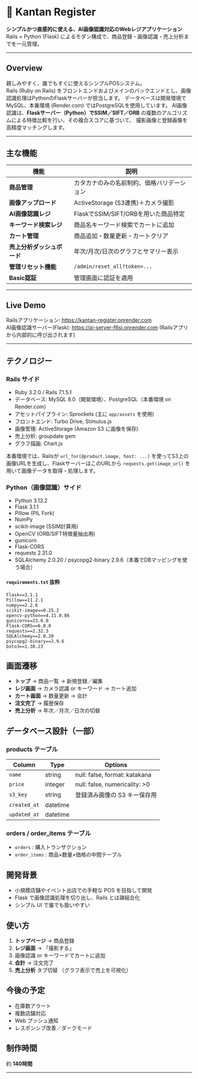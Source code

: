 # 🧾 Kantan Register

**シンプルかつ直感的に使える、AI画像認識対応のWebレジアプリケーション**  
Rails × Python (Flask) によるモダン構成で、商品登録・画像認識・売上分析までを一元管理。

---

## Overview

親しみやすく、誰でもすぐに使えるシンプルPOSシステム。  
Rails (Ruby on Rails) をフロントエンドおよびメインのバックエンドとし、画像認識処理はPythonのFlaskサーバーが担当します。
データベースは開発環境でMySQL、本番環境 (Render.com) ではPostgreSQLを使用しています。
AI画像認識は、**Flaskサーバー（Python）でSSIM／SIFT／ORB** の複数のアルゴリズムによる特徴比較を行い、その複合スコアに基づいて、
撮影画像と登録画像を高精度マッチングします。

---


## 主な機能


| 機能 | 説明 |
|------|------|
| **商品管理** | カタカナのみの名前制約、価格バリデーション |
| **画像アップロード** | ActiveStorage (S3連携)＋カメラ撮影 |
| **AI画像認識レジ** | FlaskでSSIM/SIFT/ORBを用いた商品特定 |
| **キーワード検索レジ** | 商品名キーワード検索でカートに追加 |
| **カート管理** | 商品追加・数量更新・カートクリア |
| **売上分析ダッシュボード** | 年次/月次/日次のグラフとサマリー表示 |
| **管理リセット機能** | `/admin/reset_all?token=...` |
| **Basic認証** | 管理画面に認証を適用 |


---

## Live Demo
Railsアプリケーション: https://kantan-register.onrender.com  
AI画像認識サーバー(Flask): https://ai-server-f6si.onrender.com (Railsアプリから内部的に呼び出されます)

<!-- _Basic 認証_   -->
<!-- - ユーザー名：`admin`   -->
<!-- - パスワード：`2222`   -->

---


## テクノロジー

### Rails サイド

- Ruby 3.2.0 / Rails 7.1.5.1 
- データベース: MySQL 8.0（開発環境）、PostgreSQL（本番環境 on Render.com）
- アセットパイプライン: Sprockets (主に `app/assets` を使用)
- フロントエンド: Turbo Drive, Stimulus.js
- 画像管理: ActiveStorage (Amazon S3 に画像を保存)
- 売上分析: groupdate gem
- グラフ描画: Chart.js

本番環境では、Railsが `url_for(@product.image, host: ...)` を使ってS3上の画像URLを生成し、FlaskサーバーはこのURLから `requests.get(image_url)` を用いて画像データを取得・処理します。

### Python（画像認識）サイド

- Python 3.13.2  
- Flask 3.1.1
- Pillow (PIL Fork)
- NumPy
- scikit-image (SSIM計算用)
- OpenCV (ORB/SIFT特徴量抽出用)
- gunicorn  
- Flask-CORS  
- requests 2.31.0
- SQLAlchemy 2.0.20 / psycopg2-binary 2.9.6（本番でDBマッピングを使う場合）


#### `requirements.txt` 抜粋
<!-- このセクションは、主要なライブラリとそのバージョンを記載するのに役立ちます -->
```text
Flask==3.1.1
Pillow==11.2.1
numpy==2.2.6
scikit-image==0.25.2
opencv-python==4.11.0.86
gunicorn==23.0.0
Flask-CORS==6.0.0
requests==2.32.3
SQLAlchemy==2.0.20
psycopg2-binary==2.9.6
boto3==1.38.23

```


## 画面遷移
- **トップ** → 商品一覧 → 新規登録／編集
- **レジ画面** → カメラ認識 or キーワード → カート追加
- **カート画面** → 数量更新 → 会計
- **注文完了** → 履歴保存
- **売上分析** → 年次／月次／日次の切替

## データベース設計（一部）

### products テーブル
| Column      | Type     | Options                         |
|-------------|----------|---------------------------------|
| `name`      | string   | null: false, format: katakana   |
| `price`     | integer  | null: false, numericality: >0   |
| `s3_key`    | string   | 登録済み画像の S3 キー保存用        |
| `created_at`| datetime |                                 |
| `updated_at`| datetime |                                 |


### orders / order_items テーブル
- `orders`      : 購入トランザクション  
- `order_items` : 商品×数量×価格の中間テーブル  

## 開発背景
- 小規模店舗やイベント出店での手軽な POS を目指して開発 
- Flask で画像認識処理を切り出し、Rails とは疎結合化
- シンプル UI で誰でも扱いやすい

## 使い方
1. **トップページ** → 商品登録  
2. **レジ画面** → 「撮影する」
3. 画像認識 or キーワードでカートに追加  
4. **会計** → 注文完了  
5. **売上分析** タブ切替 （グラフ表示で売上を可視化） 

## 今後の予定
- 在庫数アラート  
- 複数店舗対応  
- Web プッシュ通知
- レスポンシブ改善／ダークモード  

## 制作時間
約 **140時間**

---